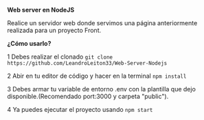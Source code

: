 
**Web server en NodeJS**

Realice un servidor web donde servimos una página anteriormente realizada para un proyecto Front.

**¿Cómo usarlo?**

1 Debes realizar el clonado `git clone https://github.com/LeandroLeiton33/Web-Server-Nodejs`

2 Abir en tu editor de código y hacer en la terminal `npm install`

3 Debes armar tu variable de entorno .env con la plantilla que dejo disponible.(Recomendado port:3000 y carpeta "public").

4 Ya puedes ejecutar el proyecto usando `npm start`

